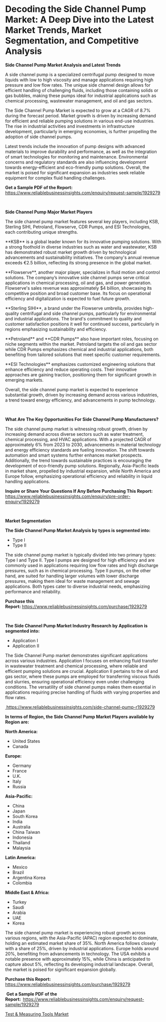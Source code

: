 <p><h1>Decoding the Side Channel Pump Market: A Deep Dive into the Latest Market Trends, Market Segmentation, and Competitive Analysis</h1></p><p><strong>Side Channel Pump Market Analysis and Latest Trends</strong></p>
<p><p>A side channel pump is a specialized centrifugal pump designed to move liquids with low to high viscosity and manage applications requiring high pressure and low flow rates. The unique side channel design allows for efficient handling of challenging fluids, including those containing solids or gas bubbles, making these pumps ideal for industrial applications such as chemical processing, wastewater management, and oil and gas sectors.</p><p>The Side Channel Pump Market is expected to grow at a CAGR of 8.7% during the forecast period. Market growth is driven by increasing demand for efficient and reliable pumping solutions in various end-use industries. The rise in industrial activities and investments in infrastructure development, particularly in emerging economies, is further propelling the adoption of side channel pumps. </p><p>Latest trends include the innovation of pump designs with advanced materials to improve durability and performance, as well as the integration of smart technologies for monitoring and maintenance. Environmental concerns and regulatory standards are also influencing development towards energy-efficient and eco-friendly pump solutions. Overall, the market is poised for significant expansion as industries seek reliable equipment for complex fluid handling challenges.</p></p>
<p><strong>Get a Sample PDF of the Report:&nbsp;</strong> <a href="https://www.reliablebusinessinsights.com/enquiry/request-sample/1929279?utm_campaign=3107&utm_medium=2&utm_source=Github&utm_content=ia&utm_term=29032025&utm_id=side-channel-pump">https://www.reliablebusinessinsights.com/enquiry/request-sample/1929279</a></p>
<p>&nbsp;</p>
<p><strong>Side Channel Pump Major Market Players</strong></p>
<p><p>The side channel pump market features several key players, including KSB, Sterling SIHI, Petroland, Flowserve, CDR Pumps, and ESI Technologies, each contributing unique strengths.</p><p>**KSB** is a global leader known for its innovative pumping solutions. With a strong foothold in diverse industries such as water and wastewater, KSB has demonstrated robust market growth driven by technological advancements and sustainability initiatives. The company's annual revenue exceeds €2.5 billion, reflecting its strong presence in the global market.</p><p>**Flowserve**, another major player, specializes in fluid motion and control solutions. The company’s innovative side channel pumps serve critical applications in chemical processing, oil and gas, and power generation. Flowserve's sales revenue was approximately $4 billion, showcasing its competitive position and broad customer base. Its focus on operational efficiency and digitalization is expected to fuel future growth.</p><p>**Sterling SIHI**, a brand under the Flowserve umbrella, provides high-quality centrifugal and side channel pumps, particularly for environmental and industrial applications. The brand's commitment to quality and customer satisfaction positions it well for continued success, particularly in regions emphasizing sustainability and efficiency.</p><p>**Petroland** and **CDR Pumps** also have important roles, focusing on niche segments within the market. Petroland targets the oil and gas sector while CDR Pumps emphasizes chemical and industrial applications, both benefiting from tailored solutions that meet specific customer requirements.</p><p>**ESI Technologies** emphasizes customized engineering solutions that enhance efficiency and reduce operating costs. Their innovative approaches are gaining traction, positioning them for significant growth in emerging markets.</p><p>Overall, the side channel pump market is expected to experience substantial growth, driven by increasing demand across various industries, a trend toward energy efficiency, and advancements in pump technology.</p></p>
<p>&nbsp;</p>
<p><strong>What Are The Key Opportunities For Side Channel Pump Manufacturers?</strong></p>
<p><p>The side channel pump market is witnessing robust growth, driven by increasing demand across diverse sectors such as water treatment, chemical processing, and HVAC applications. With a projected CAGR of approximately 6% from 2023 to 2030, advancements in material technology and energy efficiency standards are fueling innovation. The shift towards automation and smart systems further enhances market prospects. Additionally, the trend towards sustainable practices is encouraging the development of eco-friendly pump solutions. Regionally, Asia-Pacific leads in market share, propelled by industrial expansion, while North America and Europe follow, emphasizing operational efficiency and reliability in liquid handling applications.</p></p>
<p><strong>Inquire or Share Your Questions If Any Before Purchasing This Report:</strong> <a href="https://www.reliablebusinessinsights.com/enquiry/pre-order-enquiry/1929279?utm_campaign=3107&utm_medium=2&utm_source=Github&utm_content=ia&utm_term=29032025&utm_id=side-channel-pump">https://www.reliablebusinessinsights.com/enquiry/pre-order-enquiry/1929279</a></p>
<p>&nbsp;</p>
<p><strong>Market Segmentation</strong></p>
<p><strong>The Side Channel Pump Market Analysis by types is segmented into:</strong></p>
<p><ul><li>Type I</li><li>Type II</li></ul></p>
<p><p>The side channel pump market is typically divided into two primary types: Type I and Type II. Type I pumps are designed for high efficiency and are commonly used in applications requiring low flow rates and high discharge pressures, such as in chemical processing. Type II pumps, on the other hand, are suited for handling larger volumes with lower discharge pressures, making them ideal for waste management and sewage applications. Both types cater to diverse industrial needs, emphasizing performance and reliability.</p></p>
<p><strong>Purchase this Report:&nbsp;</strong><a href="https://www.reliablebusinessinsights.com/purchase/1929279?utm_campaign=3107&utm_medium=2&utm_source=Github&utm_content=ia&utm_term=29032025&utm_id=side-channel-pump">https://www.reliablebusinessinsights.com/purchase/1929279</a></p>
<p>&nbsp;</p>
<p><strong>The Side Channel Pump Market Industry Research by Application is segmented into:</strong></p>
<p><ul><li>Application I</li><li>Application II</li></ul></p>
<p><p>The Side Channel Pump market demonstrates significant applications across various industries. Application I focuses on enhancing fluid transfer in wastewater treatment and chemical processing, where reliable and efficient pumping solutions are crucial. Application II pertains to the oil and gas sector, where these pumps are employed for transferring viscous fluids and slurries, ensuring operational efficiency even under challenging conditions. The versatility of side channel pumps makes them essential in applications requiring precise handling of fluids with varying properties and flow rates.</p></p>
<p><a href="https://www.reliablebusinessinsights.com/side-channel-pump-r1929279?utm_campaign=3107&utm_medium=2&utm_source=Github&utm_content=ia&utm_term=29032025&utm_id=side-channel-pump">&nbsp;https://www.reliablebusinessinsights.com/side-channel-pump-r1929279</a></p>
<p><strong>In terms of Region, the Side Channel Pump Market Players available by Region are:</strong></p>
<p>
    <p> <strong> North America: </strong>
        <ul>
            <li>United States</li>
            <li>Canada</li>
        </ul>
        </p> 
    <p> <strong> Europe: </strong>
        <ul>
            <li>Germany</li>
            <li>France</li>
            <li>U.K.</li>
            <li>Italy</li>
            <li>Russia</li>
        </ul>
        </p> 
    <p> <strong> Asia-Pacific: </strong>
        <ul>
            <li>China</li>
            <li>Japan</li>
            <li>South Korea</li>
            <li>India</li>
            <li>Australia</li>
            <li>China Taiwan</li>
            <li>Indonesia</li>
            <li>Thailand</li>
            <li>Malaysia</li>
        </ul>
        </p> 
    <p> <strong> Latin America: </strong>
        <ul>
            <li>Mexico</li>
            <li>Brazil</li>
            <li>Argentina Korea</li>
            <li>Colombia</li>
        </ul>
        </p> 
    <p> <strong> Middle East & Africa: </strong>
        <ul>
            <li>Turkey</li>
            <li>Saudi</li>
            <li>Arabia</li>
            <li>UAE</li>
            <li>Korea</li>
        </ul>
    </p>
    </p>
<p><p>The side channel pump market is experiencing robust growth across various regions, with the Asia-Pacific (APAC) region expected to dominate, holding an estimated market share of 35%. North America follows closely with a share of 25%, driven by industrial applications. Europe holds around 20%, benefiting from advancements in technology. The USA exhibits a notable presence with approximately 15%, while China is anticipated to capture about 5%, reflecting its developing industrial landscape. Overall, the market is poised for significant expansion globally.</p></p>
<p><strong>Purchase this Report: </strong><a href="https://www.reliablebusinessinsights.com/purchase/1929279?utm_campaign=3107&utm_medium=2&utm_source=Github&utm_content=ia&utm_term=29032025&utm_id=side-channel-pump">https://www.reliablebusinessinsights.com/purchase/1929279</a></p>
<p>&nbsp;<strong>Get a Sample PDF of the Report:&nbsp;&nbsp;</strong><a href="https://www.reliablebusinessinsights.com/enquiry/request-sample/1929279?utm_campaign=3107&utm_medium=2&utm_source=Github&utm_content=ia&utm_term=29032025&utm_id=side-channel-pump">https://www.reliablebusinessinsights.com/enquiry/request-sample/1929279</a></p>
<p><strong></strong></p>
<p><p><a href="https://github.com/daphnyvashdi/Market-Research-Report-List-1/blob/main/test-measuring-tools-market.md?utm_campaign=3107&utm_medium=2&utm_source=Github&utm_content=ia&utm_term=29032025&utm_id=side-channel-pump">Test & Measuring Tools Market</a></p></p>